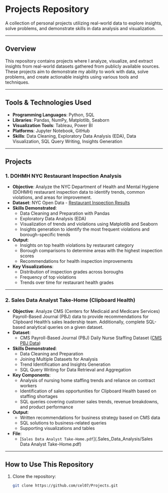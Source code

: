 # Projects Repository  
A collection of personal projects utilizing real-world data to explore insights, solve problems, and demonstrate skills in data analysis and visualization.

---

## Overview  
This repository contains projects where I analyze, visualize, and extract insights from real-world datasets gathered from publicly available sources. These projects aim to demonstrate my ability to work with data, solve problems, and create actionable insights using various tools and techniques.

---

## Tools & Technologies Used  
- **Programming Languages**: Python, SQL  
- **Libraries**: Pandas, NumPy, Matplotlib, Seaborn  
- **Visualization Tools**: Tableau, Power BI  
- **Platforms**: Jupyter Notebook, GitHub  
- **Skills**: Data Cleaning, Exploratory Data Analysis (EDA), Data Visualization, SQL Query Writing, Insights Generation  

---

## Projects  

### 1. DOHMH NYC Restaurant Inspection Analysis  
- **Objective**: Analyze the NYC Department of Health and Mental Hygiene (DOHMH) restaurant inspection data to identify trends, common violations, and areas for improvement.  
- **Dataset**: NYC Open Data - [Restaurant Inspection Results](https://data.cityofnewyork.us/Health/DOHMH-New-York-City-Restaurant-Inspection-Results/43nn-pn8j)  
- **Skills Demonstrated**:  
  - Data Cleaning and Preparation with Pandas  
  - Exploratory Data Analysis (EDA)  
  - Visualization of trends and violations using Matplotlib and Seaborn  
  - Insights generation to identify the most frequent violations and borough-specific trends  
- **Output**:  
  - Insights on top health violations by restaurant category  
  - Borough comparisons to determine areas with the highest inspection scores  
  - Recommendations for health inspection improvements  
- **Key Visualizations**:  
  - Distribution of inspection grades across boroughs  
  - Frequency of top violations  
  - Trends over time for restaurant health grades  

---

### 2. Sales Data Analyst Take-Home (Clipboard Health)  
- **Objective**: Analyze CMS (Centers for Medicaid and Medicare Services) Payroll-Based Journal (PBJ) data to provide recommendations for Clipboard Health’s sales leadership team. Additionally, complete SQL-based analytical queries on a given dataset.  
- **Dataset**:  
  - CMS Payroll-Based Journal (PBJ) Daily Nurse Staffing Dataset ([CMS PBJ Data](https://data.cms.gov/quality-of-care/payroll-based-journal-daily-nurse-staffing/data))  
- **Skills Demonstrated**:  
  - Data Cleaning and Preparation  
  - Joining Multiple Datasets for Analysis  
  - Trend Identification and Insights Generation  
  - SQL Query Writing for Data Retrieval and Aggregation  
- **Key Components**:  
  - Analysis of nursing home staffing trends and reliance on contract workers  
  - Identification of sales opportunities for Clipboard Health based on staffing shortages  
  - SQL queries covering customer sales trends, revenue breakdowns, and product performance  
- **Output**:  
  - Written recommendations for business strategy based on CMS data  
  - SQL solutions to business-related queries  
  - Supporting visualizations and tables  
- **File**:  
  - [`Sales Data Analyst Take-Home.pdf`](.Sales_Data_Analysis/Sales Data Analyst Take-Home.pdf)  

---

## How to Use This Repository  
1. Clone the repository:  
   ```bash
   git clone https://github.com/cel07/Projects.git
